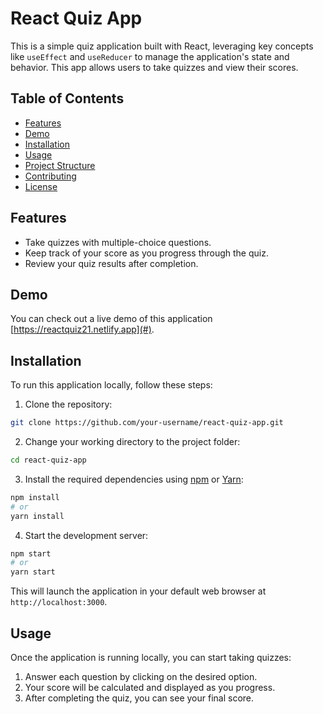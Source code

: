 # React Quiz App

This is a simple quiz application built with React, leveraging key concepts like `useEffect` and `useReducer` to manage the application's state and behavior. This app allows users to take quizzes and view their scores.

## Table of Contents

- [Features](#features)
- [Demo](#demo)
- [Installation](#installation)
- [Usage](#usage)
- [Project Structure](#project-structure)
- [Contributing](#contributing)
- [License](#license)

## Features

- Take quizzes with multiple-choice questions.
- Keep track of your score as you progress through the quiz.
- Review your quiz results after completion.

## Demo

You can check out a live demo of this application [https://reactquiz21.netlify.app](#).

## Installation

To run this application locally, follow these steps:

1. Clone the repository:

```bash
git clone https://github.com/your-username/react-quiz-app.git
```

2. Change your working directory to the project folder:

```bash
cd react-quiz-app
```

3. Install the required dependencies using [npm](https://www.npmjs.com/) or [Yarn](https://yarnpkg.com/):

```bash
npm install
# or
yarn install
```

4. Start the development server:

```bash
npm start
# or
yarn start
```

This will launch the application in your default web browser at `http://localhost:3000`.

## Usage

Once the application is running locally, you can start taking quizzes:

1. Answer each question by clicking on the desired option.
2. Your score will be calculated and displayed as you progress.
3. After completing the quiz, you can see your final score.
